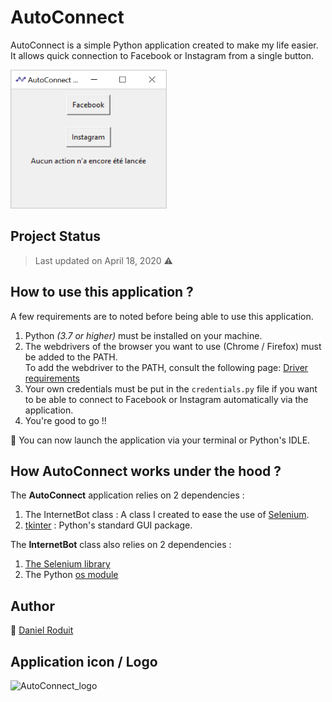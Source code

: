 # AutoConnect

AutoConnect is a simple Python application created to make my life easier. It allows quick connection to Facebook or Instagram from a single button.

<img src="./autoConnect_screenshot.png" alt="AutoConnect_screenshot" width="250" height="222">

## Project Status
> Last updated on April 18, 2020 :warning:

## How to use this application ?

A few requirements are to noted before being able to use this application.

1. Python *(3.7 or higher)* must be installed on your machine.
2. The webdrivers of the browser you want to use (Chrome / Firefox) must be added to the PATH.<br>To add the webdriver to the PATH, consult the following page: [Driver requirements](https://www.selenium.dev/documentation/en/webdriver/driver_requirements/)
3. Your own credentials must be put in the `credentials.py` file if you want to be able to connect to Facebook or Instagram automatically via the application.
4. You're good to go !!

🎉 You can now launch the application via your terminal or Python's IDLE.

## How AutoConnect works under the hood ?

The **AutoConnect** application relies on 2 dependencies :
1. The InternetBot class : A class I created to ease the use of [Selenium](https://selenium-python.readthedocs.io/).
2. [tkinter](https://wiki.python.org/moin/TkInter) :  Python's standard GUI package.

The **InternetBot** class also relies on 2 dependencies :
1. [The Selenium library](https://selenium-python.readthedocs.io/)
2. The Python [os module](https://docs.python.org/3/library/os.html)

## Author

👱 [Daniel Roduit](https://www.linkedin.com/in/daniel-roduit/)

## Application icon / Logo

<img src="./autoConnect.ico" alt="AutoConnect_logo" width="100" height="100">
